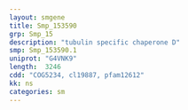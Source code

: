 ```yaml
---
layout: smgene
title: Smp_153590
grp: Smp_15
description: "tubulin specific chaperone D"
smp: Smp_153590.1
uniprot: "G4VNK9"
length:  3246
cdd: "COG5234, cl19887, pfam12612"
kk: ns
categories: sm
---
```

